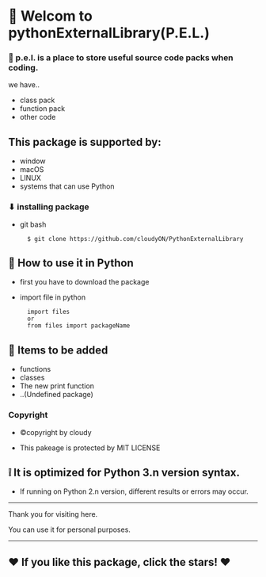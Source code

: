 # 👋 Welcom to pythonExternalLibrary(P.E.L.)

### 📣 p.e.l. is a place to store useful source code packs when coding.
we have..

* class pack
* function pack
* other code

## This package is supported by:
* window
* macOS
* LINUX
* systems that can use Python


### ⬇ installing package 


* git bash
  
  ```
    $ git clone https://github.com/cloudyON/PythonExternalLibrary 
  ```

## 🤔 How to use it in Python
* first you have to download the package

* import file in python
  
  ```
    import files
    or
    from files import packageName
  ```
  


## 📃 Items to be added
* functions
* classes
* The new print function
* ..(Undefined package)


### Copyright
* ©copyright by cloudy

* This pakeage is protected by MIT LICENSE


## ❕ It is optimized for Python 3.n version syntax.
* If running on Python 2.n version, different results or errors may occur.


-----------------------------
Thank you for visiting here.

You can use it for personal purposes.

---------------------------
## ❤ If you like this package, click the stars! ❤

